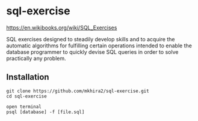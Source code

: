 # sql-exercise

https://en.wikibooks.org/wiki/SQL_Exercises

SQL exercises designed to steadily develop skills and to acquire the automatic algorithms for fulfilling certain operations intended to enable the database programmer to quickly devise SQL queries in order to solve practically any problem.

## Installation

```
git clone https://github.com/mkhira2/sql-exercise.git
cd sql-exercise

open terminal
psql [database] -f [file.sql]
```
